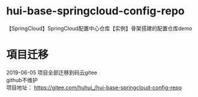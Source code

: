 # hui-base-springcloud-config-repo
【SpringCloud】SpringCloud配置中心仓库【实例】骨架搭建的配置仓库demo


# 項目迁移
2019-06-05 项目全部迁移到码云gitee  
github不维护  
项目地址： https://gitee.com/huhui_/hui-base-springcloud-config-repo    
